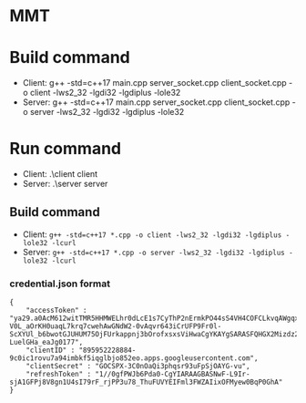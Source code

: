 # MMT 


# Build command
- Client: g++ -std=c++17 main.cpp server_socket.cpp client_socket.cpp -o client -lws2_32 -lgdi32 -lgdiplus -lole32
- Server: g++ -std=c++17 main.cpp server_socket.cpp client_socket.cpp -o server -lws2_32 -lgdi32 -lgdiplus -lole32
# Run command
- Client: .\client client
- Server: .\server server
## Build command
- Client:
  ```g++ -std=c++17 *.cpp -o client -lws2_32 -lgdi32 -lgdiplus -lole32 -lcurl```
- Server:
  ```g++ -std=c++17 *.cpp -o server -lws2_32 -lgdi32 -lgdiplus -lole32 -lcurl```
### credential.json format
```
{
	"accessToken" : "ya29.a0AcM612witTMR5HHMWELhr0dLcE1s7CyThP2nErmkPO44sS4VH4COFCLkvqAWgqxFZgeJulT-V0L_aOrKH0uaqL7krq7cwehAwGNdW2-0vAqvr643iCrUFP9Fr0l-ScXYUl_b6bwotGJUHUM75OjFUrkappnj3bOrofxsxsViHwaCgYKAYgSARASFQHGX2Mizdz2G86W0-LuelGHa_eaJg0177",
	"clientID" : "895952228884-9c0ic1rovu7a94imbkf5iqglbjo852eo.apps.googleusercontent.com",
	"clientSecret" : "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",
	"refreshToken" : "1//0gfPWJb6Pda0-CgYIARAAGBASNwF-L9Ir-sjA1GFPj8V8gn1U4sI79rF_rjPP3u78_ThuFUVYEIFml3FWZAIixOFMyew0BqP0GhA"
}
```

